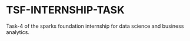 # TSF-INTERNSHIP-TASK
Task-4 of the sparks foundation internship for data science and business analytics.
